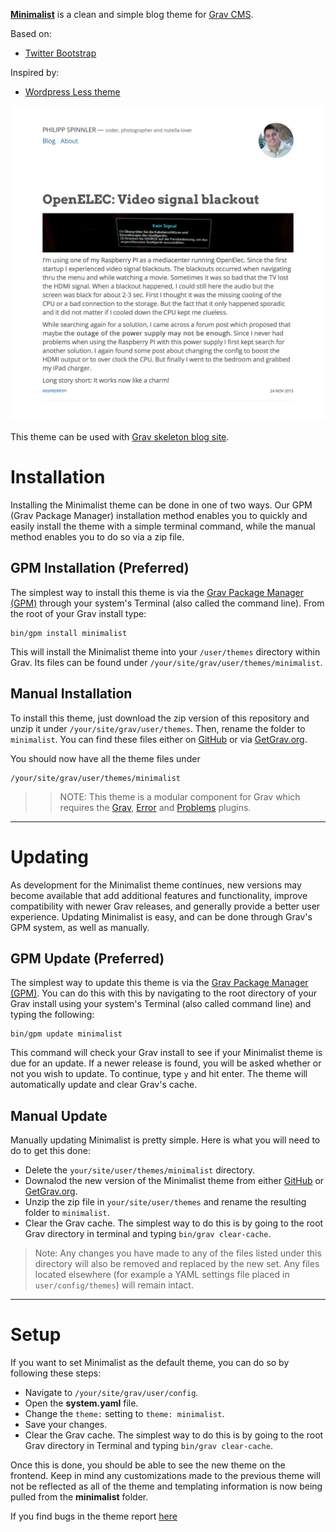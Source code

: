 [__Minimalist__](https://github.com/philippspinnler/grav-theme-minimalist) is a clean and simple blog theme for [Grav CMS](http://getgrav.org).

Based on:

* [Twitter Bootstrap](http://getbootstrap.com)

Inspired by:

* [Wordpress Less theme](http://jarederickson.com/less-a-free-super-minimal-wordpress-theme/)

![Screenshot](screenshot.jpg)

This theme can be used with [Grav skeleton blog site](https://github.com/getgrav/grav-skeleton-blog-site).

# Installation

Installing the Minimalist theme can be done in one of two ways. Our GPM (Grav Package Manager) installation method enables you to quickly and easily install the theme with a simple terminal command, while the manual method enables you to do so via a zip file. 

## GPM Installation (Preferred)

The simplest way to install this theme is via the [Grav Package Manager (GPM)](http://learn.getgrav.org/advanced/grav-gpm) through your system's Terminal (also called the command line).  From the root of your Grav install type:

    bin/gpm install minimalist

This will install the Minimalist theme into your `/user/themes` directory within Grav. Its files can be found under `/your/site/grav/user/themes/minimalist`.

## Manual Installation

To install this theme, just download the zip version of this repository and unzip it under `/your/site/grav/user/themes`. Then, rename the folder to `minimalist`. You can find these files either on [GitHub](https://github.com/philippspinnler/grav-theme-minimalist) or via [GetGrav.org](http://getgrav.org/downloads/themes).

You should now have all the theme files under

    /your/site/grav/user/themes/minimalist

>> NOTE: This theme is a modular component for Grav which requires the [Grav](http://github.com/getgrav/grav), [Error](https://github.com/getgrav/grav-theme-error) and [Problems](https://github.com/getgrav/grav-plugin-problems) plugins.

---

# Updating

As development for the Minimalist theme continues, new versions may become available that add additional features and functionality, improve compatibility with newer Grav releases, and generally provide a better user experience. Updating Minimalist is easy, and can be done through Grav's GPM system, as well as manually.

## GPM Update (Preferred)

The simplest way to update this theme is via the [Grav Package Manager (GPM)](http://learn.getgrav.org/advanced/grav-gpm). You can do this with this by navigating to the root directory of your Grav install using your system's Terminal (also called command line) and typing the following:

    bin/gpm update minimalist

This command will check your Grav install to see if your Minimalist theme is due for an update. If a newer release is found, you will be asked whether or not you wish to update. To continue, type `y` and hit enter. The theme will automatically update and clear Grav's cache.

## Manual Update

Manually updating Minimalist is pretty simple. Here is what you will need to do to get this done:

* Delete the `your/site/user/themes/minimalist` directory.
* Downalod the new version of the Minimalist theme from either [GitHub](https://github.com/getgrav/grav-plugin-minimalist) or [GetGrav.org](http://getgrav.org/downloads/themes#extras).
* Unzip the zip file in `your/site/user/themes` and rename the resulting folder to `minimalist`.
* Clear the Grav cache. The simplest way to do this is by going to the root Grav directory in terminal and typing `bin/grav clear-cache`.

> Note: Any changes you have made to any of the files listed under this directory will also be removed and replaced by the new set. Any files located elsewhere (for example a YAML settings file placed in `user/config/themes`) will remain intact.

---

# Setup

If you want to set Minimalist as the default theme, you can do so by following these steps:

* Navigate to `/your/site/grav/user/config`.
* Open the **system.yaml** file.
* Change the `theme:` setting to `theme: minimalist`.
* Save your changes.
* Clear the Grav cache. The simplest way to do this is by going to the root Grav directory in Terminal and typing `bin/grav clear-cache`.

Once this is done, you should be able to see the new theme on the frontend. Keep in mind any customizations made to the previous theme will not be reflected as all of the theme and templating information is now being pulled from the **minimalist** folder.

If you find bugs in the theme report [here](https://github.com/philippspinnler/grav-theme-minimalist/issues)
